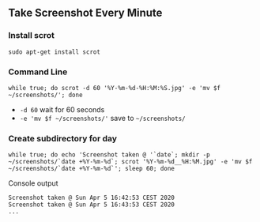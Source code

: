 ## Take Screenshot Every Minute

### Install scrot

```
sudo apt-get install scrot
```

### Command Line

    while true; do scrot -d 60 '%Y-%m-%d-%H:%M:%S.jpg' -e 'mv $f ~/screenshots/'; done

- `-d 60` wait for 60 seconds
- `-e 'mv $f ~/screenshots/'` save to `~/screenshots/`

### Create subdirectory for day

    while true; do echo 'Screenshot taken @ '`date`; mkdir -p ~/screenshots/`date +%Y-%m-%d`; scrot '%Y-%m-%d__%H:%M.jpg' -e 'mv $f ~/screenshots/`date +%Y-%m-%d`'; sleep 60; done

Console output
    
    Screenshot taken @ Sun Apr 5 16:42:53 CEST 2020
    Screenshot taken @ Sun Apr 5 16:43:53 CEST 2020
    ...
